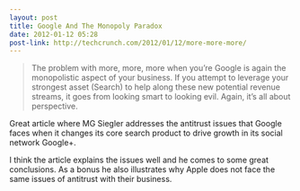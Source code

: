 ```yaml
---
layout: post
title: Google And The Monopoly Paradox
date: 2012-01-12 05:28
post-link: http://techcrunch.com/2012/01/12/more-more-more/
---
```


> The problem with more, more, more when you’re Google is again the monopolistic aspect of your business. If you attempt to leverage your strongest asset (Search) to help along these new potential revenue streams, it goes from looking smart to looking evil. Again, it’s all about perspective.

Great article where MG Siegler addresses the antitrust issues that Google faces when it changes its core search product to drive growth in its social network Google+.

I think the article explains the issues well and he comes to some great conclusions. As a bonus he also illustrates why Apple does not face the same issues of antitrust with their business.
